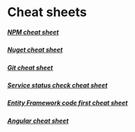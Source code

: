 # Cheat sheets #


##### [NPM cheat sheet](./Cheatsheets/Npm-cheatsheet.md) #####

##### [Nuget cheat sheet](./Cheatsheets/Nuget-cheatsheet.md) #####

##### [Git cheat sheet](./Cheatsheets/Git-cheatsheet.md) #####

##### [Service status check cheat sheet](./Cheatsheets/ServicesStatusCheck-cheatsheet.md) #####

##### [Entity Framework code first cheat sheet](./Cheatsheets/EfCodeFirst-cheatsheet.md) #####

##### [Angular cheat sheet](./Cheatsheets/Angular-Cheatsheet.md) #####
